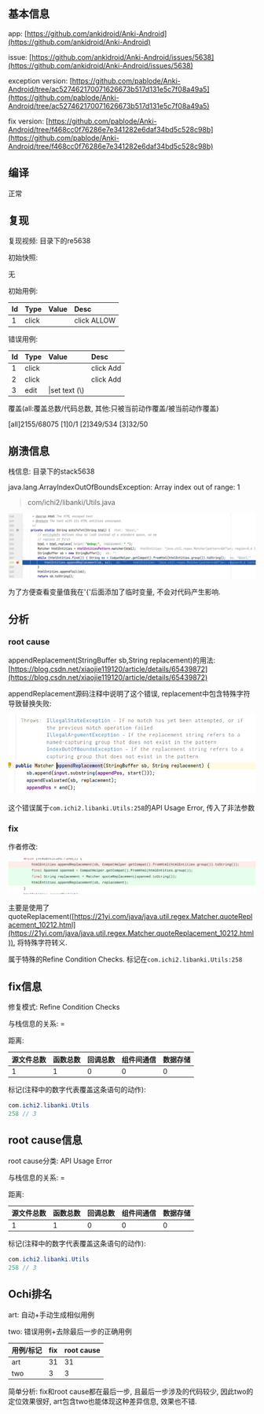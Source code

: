 ## 基本信息

app: [https://github.com/ankidroid/Anki-Android](https://github.com/ankidroid/Anki-Android)

issue: [https://github.com/ankidroid/Anki-Android/issues/5638](https://github.com/ankidroid/Anki-Android/issues/5638)

exception version: [https://github.com/pablode/Anki-Android/tree/ac527462170071626673b517d131e5c7f08a49a5](https://github.com/pablode/Anki-Android/tree/ac527462170071626673b517d131e5c7f08a49a5)

fix version: [https://github.com/pablode/Anki-Android/tree/f468cc0f76286e7e341282e6daf34bd5c528c98b](https://github.com/pablode/Anki-Android/tree/f468cc0f76286e7e341282e6daf34bd5c528c98b)

## 编译

正常

## 复现

复现视频: 目录下的re5638

初始快照:

无

初始用例:

|Id|Type|Value|Desc|
|:----|:----|:----|:----|
|1|click|    |click ALLOW|

错误用例:

|Id|Type|Value|Desc|
|:----|:----|:----|:----|
|1|click|    |click Add|
|2|click|    |click Add|
|3|edit|\|set text \(&bsol;)|

覆盖(all:覆盖总数/代码总数, 其他:只被当前动作覆盖/被当前动作覆盖)

[all]2155/68075 [1]0/1 [2]349/534 [3]32/50

## 崩溃信息

栈信息: 目录下的stack5638

java.lang.ArrayIndexOutOfBoundsException: Array index out of range: 1

> com/ichi2/libanki/Utils.java

![image-20220304194641489](README.assets/image-20220304194641489.png)

为了方便查看变量值我在'{'后面添加了临时变量, 不会对代码产生影响.

## 分析

### root cause

appendReplacement(StringBuffer sb,String replacement)的用法: [https://blog.csdn.net/xiaojie119120/article/details/65439872](https://blog.csdn.net/xiaojie119120/article/details/65439872)

appendReplacement源码注释中说明了这个错误, replacement中包含特殊字符导致替换失败:

![image-20220304194650384](README.assets/image-20220304194650384.png)

这个错误属于`com.ichi2.libanki.Utils:258`的API Usage Error, 传入了非法参数

### fix

作者修改:

![image-20220304194655318](README.assets/image-20220304194655318.png)

主要是使用了quoteReplacement([https://21yi.com/java/java.util.regex.Matcher.quoteReplacement_10212.html](https://21yi.com/java/java.util.regex.Matcher.quoteReplacement_10212.html)), 将特殊字符转义. 

属于特殊的Refine Condition Checks. 标记在`com.ichi2.libanki.Utils:258`

## fix信息

修复模式: Refine Condition Checks

与栈信息的关系: =

距离:

|源文件总数|函数总数|回调总数|组件间通信|数据存储|
|:----|:----|:----|:----|:----|
|1|1|0|0|0|

标记(注释中的数字代表覆盖这条语句的动作):

```java
com.ichi2.libanki.Utils
258 // 3
```
## root cause信息

root cause分类: API Usage Error

与栈信息的关系: =

距离:

|源文件总数|函数总数|回调总数|组件间通信|数据存储|
|:----|:----|:----|:----|:----|
|1|1|0|0|0|

标记(注释中的数字代表覆盖这条语句的动作):

```java
com.ichi2.libanki.Utils
258 // 3
```
## Ochi排名

art: 自动+手动生成相似用例

two: 错误用例+去除最后一步的正确用例

|用例/标记|fix|root cause|
|:----|:----|:----|
|art|31|31|
|two|3|3|

简单分析: fix和root cause都在最后一步, 且最后一步涉及的代码较少, 因此two的定位效果很好, art包含two也能体现这种差异信息, 效果也不错.

